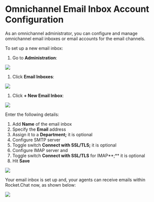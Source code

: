 # Omnichannel Email Inbox Account Configuration

As an omnichannel administrator, you can configure and manage omnichannel email inboxes or email accounts for the email channels.

To set up a new email inbox:

1. Go to **Administration**:

![](../../../.gitbook/assets/image%20%28241%29.png)

1. Click **Email Inboxes**:

![](../../../.gitbook/assets/image%20%28242%29.png)

1. Click **+ New Email Inbox**:

![](../../../.gitbook/assets/image%20%28252%29.png)

Enter the following details:

1. Add **Name** of the email inbox
2. Specify the **Email** address
3. Assign it to a **Department;** it is optional 
4. Configure SMTP server
5. Toggle switch **Connect with SSL/TLS;** it is optional 
6. Configure IMAP server and
7. Toggle switch **Connect with SSL/TLS** for IMAP**;** it is optional 
8. Hit **Save**

![](../../../.gitbook/assets/image%20%28240%29.png)

Your email inbox is set up and, your agents can receive emails within Rocket.Chat now, as shown below:

![](../../../.gitbook/assets/image%20%28255%29.png)

